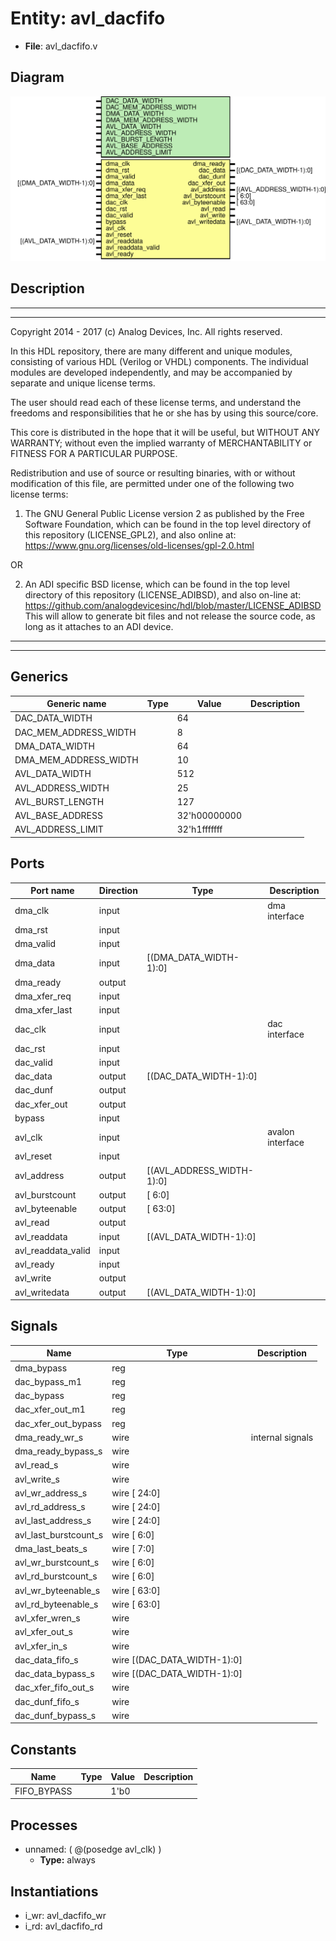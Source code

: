 # Entity: avl_dacfifo

- **File**: avl_dacfifo.v
## Diagram

![Diagram](avl_dacfifo.svg "Diagram")
## Description

 ***************************************************************************
 ***************************************************************************
 Copyright 2014 - 2017 (c) Analog Devices, Inc. All rights reserved.

 In this HDL repository, there are many different and unique modules, consisting
 of various HDL (Verilog or VHDL) components. The individual modules are
 developed independently, and may be accompanied by separate and unique license
 terms.

 The user should read each of these license terms, and understand the
 freedoms and responsibilities that he or she has by using this source/core.

 This core is distributed in the hope that it will be useful, but WITHOUT ANY
 WARRANTY; without even the implied warranty of MERCHANTABILITY or FITNESS FOR
 A PARTICULAR PURPOSE.

 Redistribution and use of source or resulting binaries, with or without modification
 of this file, are permitted under one of the following two license terms:

   1. The GNU General Public License version 2 as published by the
      Free Software Foundation, which can be found in the top level directory
      of this repository (LICENSE_GPL2), and also online at:
      <https://www.gnu.org/licenses/old-licenses/gpl-2.0.html>

 OR

   2. An ADI specific BSD license, which can be found in the top level directory
      of this repository (LICENSE_ADIBSD), and also on-line at:
      https://github.com/analogdevicesinc/hdl/blob/master/LICENSE_ADIBSD
      This will allow to generate bit files and not release the source code,
      as long as it attaches to an ADI device.

 ***************************************************************************
 ***************************************************************************

## Generics

| Generic name          | Type | Value        | Description |
| --------------------- | ---- | ------------ | ----------- |
| DAC_DATA_WIDTH        |      | 64           |             |
| DAC_MEM_ADDRESS_WIDTH |      | 8            |             |
| DMA_DATA_WIDTH        |      | 64           |             |
| DMA_MEM_ADDRESS_WIDTH |      | 10           |             |
| AVL_DATA_WIDTH        |      | 512          |             |
| AVL_ADDRESS_WIDTH     |      | 25           |             |
| AVL_BURST_LENGTH      |      | 127          |             |
| AVL_BASE_ADDRESS      |      | 32'h00000000 |             |
| AVL_ADDRESS_LIMIT     |      | 32'h1fffffff |             |
## Ports

| Port name          | Direction | Type                      | Description       |
| ------------------ | --------- | ------------------------- | ----------------- |
| dma_clk            | input     |                           |  dma interface    |
| dma_rst            | input     |                           |                   |
| dma_valid          | input     |                           |                   |
| dma_data           | input     | [(DMA_DATA_WIDTH-1):0]    |                   |
| dma_ready          | output    |                           |                   |
| dma_xfer_req       | input     |                           |                   |
| dma_xfer_last      | input     |                           |                   |
| dac_clk            | input     |                           |  dac interface    |
| dac_rst            | input     |                           |                   |
| dac_valid          | input     |                           |                   |
| dac_data           | output    | [(DAC_DATA_WIDTH-1):0]    |                   |
| dac_dunf           | output    |                           |                   |
| dac_xfer_out       | output    |                           |                   |
| bypass             | input     |                           |                   |
| avl_clk            | input     |                           |  avalon interface |
| avl_reset          | input     |                           |                   |
| avl_address        | output    | [(AVL_ADDRESS_WIDTH-1):0] |                   |
| avl_burstcount     | output    | [  6:0]                   |                   |
| avl_byteenable     | output    | [ 63:0]                   |                   |
| avl_read           | output    |                           |                   |
| avl_readdata       | input     | [(AVL_DATA_WIDTH-1):0]    |                   |
| avl_readdata_valid | input     |                           |                   |
| avl_ready          | input     |                           |                   |
| avl_write          | output    |                           |                   |
| avl_writedata      | output    | [(AVL_DATA_WIDTH-1):0]    |                   |
## Signals

| Name                  | Type                        | Description        |
| --------------------- | --------------------------- | ------------------ |
| dma_bypass            | reg                         |                    |
| dac_bypass_m1         | reg                         |                    |
| dac_bypass            | reg                         |                    |
| dac_xfer_out_m1       | reg                         |                    |
| dac_xfer_out_bypass   | reg                         |                    |
| dma_ready_wr_s        | wire                        |  internal signals  |
| dma_ready_bypass_s    | wire                        |                    |
| avl_read_s            | wire                        |                    |
| avl_write_s           | wire                        |                    |
| avl_wr_address_s      | wire [ 24:0]                |                    |
| avl_rd_address_s      | wire [ 24:0]                |                    |
| avl_last_address_s    | wire [ 24:0]                |                    |
| avl_last_burstcount_s | wire [  6:0]                |                    |
| dma_last_beats_s      | wire [  7:0]                |                    |
| avl_wr_burstcount_s   | wire [  6:0]                |                    |
| avl_rd_burstcount_s   | wire [  6:0]                |                    |
| avl_wr_byteenable_s   | wire [ 63:0]                |                    |
| avl_rd_byteenable_s   | wire [ 63:0]                |                    |
| avl_xfer_wren_s       | wire                        |                    |
| avl_xfer_out_s        | wire                        |                    |
| avl_xfer_in_s         | wire                        |                    |
| dac_data_fifo_s       | wire [(DAC_DATA_WIDTH-1):0] |                    |
| dac_data_bypass_s     | wire [(DAC_DATA_WIDTH-1):0] |                    |
| dac_xfer_fifo_out_s   | wire                        |                    |
| dac_dunf_fifo_s       | wire                        |                    |
| dac_dunf_bypass_s     | wire                        |                    |
## Constants

| Name        | Type | Value | Description |
| ----------- | ---- | ----- | ----------- |
| FIFO_BYPASS |      | 1'b0  |             |
## Processes
- unnamed: ( @(posedge avl_clk) )
  - **Type:** always
## Instantiations

- i_wr: avl_dacfifo_wr
- i_rd: avl_dacfifo_rd
